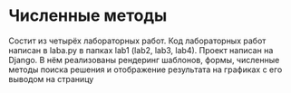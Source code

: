 # Численные методы

Состит из четырёх лабораторных работ. Код лабораторных работ написан в laba.py в папках lab1 (lab2, lab3, lab4).
Проект написан на Django. В нём реализованы рендеринг шаблонов, формы, численные методы поиска решения и отображение результата на графиках с его выводом на страницу
